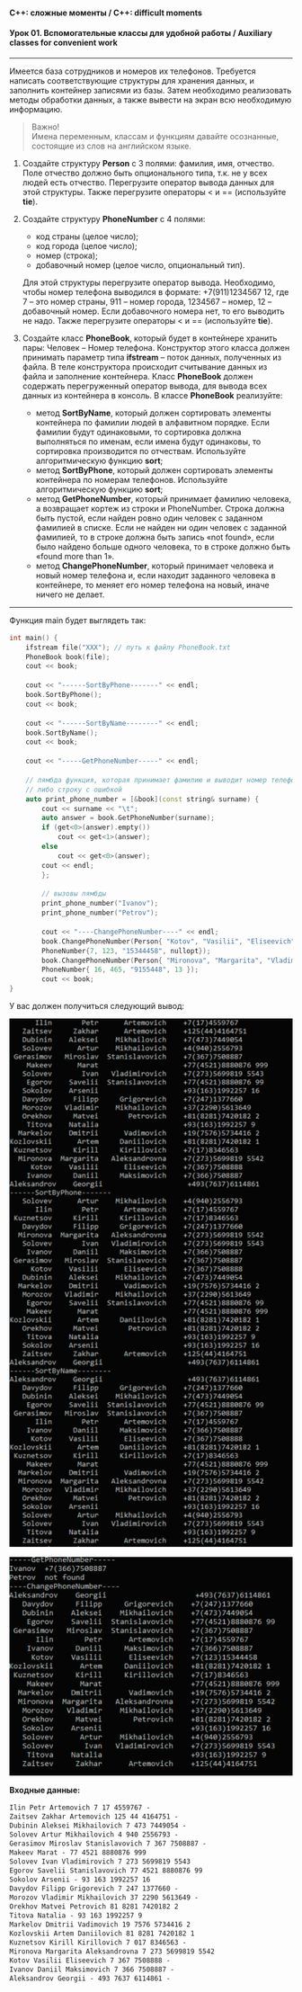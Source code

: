 #### C++: сложные моменты / C++: difficult moments  
#### Урок 01. Вспомогательные классы для удобной работы / Auxiliary classes for convenient work  

***

Имеется база сотрудников и номеров их телефонов. Требуется написать соответствующие структуры для хранения данных,
и заполнить контейнер записями из базы. Затем необходимо реализовать методы обработки данных,
а также вывести на экран всю необходимую информацию.  
> Важно!  
> Имена переменным, классам и функциям давайте осознанные, состоящие из слов на английском языке.

  1. Создайте структуру <b>Person</b> с 3 полями: фамилия, имя, отчество.
  Поле отчество должно быть опционального типа,
  т.к. не у всех людей есть отчество. Перегрузите оператор вывода данных для этой структуры.
  Также перегрузите операторы < и == (используйте <b>tie</b>).

  2. Создайте структуру <b>PhoneNumber</b> с 4 полями:
      - код страны (целое число);
      - код города (целое число);
      - номер (строка);
      - добавочный номер (целое число, опциональный тип).

      Для этой структуры перегрузите оператор вывода. Необходимо, чтобы номер телефона выводился в формате:
      +7(911)1234567 12, где 7 – это номер страны, 911 – номер города, 1234567 – номер, 12 – добавочный номер.
      Если добавочного номера нет, то его выводить не надо. Также перегрузите операторы < и == (используйте <b>tie</b>).

  3. Создайте класс <b>PhoneBook</b>, который будет в контейнере хранить пары: Человек – Номер телефона. 
  Конструктор этого класса должен принимать параметр типа <b>ifstream</b> – поток данных, полученных из файла. 
  В теле конструктора происходит считывание данных из файла и заполнение контейнера. 
  Класс <b>PhoneBook</b> должен содержать перегруженный оператор вывода, для вывода всех данных из контейнера в консоль.
  В классе <b>PhoneBook</b> реализуйте:
      - метод <b>SortByName</b>, который должен сортировать элементы контейнера по фамилии людей в алфавитном порядке.
      Если фамилии будут одинаковыми, то сортировка должна выполняться по именам, если имена будут одинаковы,
      то сортировка производится по отчествам. Используйте алгоритмическую функцию <b>sort</b>;
      - метод <b>SortByPhone</b>, который должен сортировать элементы контейнера по номерам телефонов. 
      Используйте алгоритмическую функцию <b>sort</b>;
      - метод <b>GetPhoneNumber</b>, который принимает фамилию человека, а возвращает кортеж из строки и PhoneNumber.
      Строка должна быть пустой, если найден ровно один человек с заданном фамилией в списке. 
      Если не найден ни один человек с заданной фамилией, то в строке должна быть запись «not found»,
      если было найдено больше одного человека, то в строке должно быть «found more than 1».
      - метод <b>ChangePhoneNumber</b>, который принимает человека и новый номер телефона и,
      если находит заданного человека в контейнере, то меняет его номер телефона на новый, иначе ничего не делает.

***

Функция main будет выглядеть так:

```C++
int main() {
    ifstream file("ХХХ"); // путь к файлу PhoneBook.txt
    PhoneBook book(file);
    cout << book;
    
    cout << "------SortByPhone-------" << endl;
    book.SortByPhone();
    cout << book;
    
    cout << "------SortByName--------" << endl;
    book.SortByName();
    cout << book;
    
    cout << "-----GetPhoneNumber-----" << endl;
        
    // лямбда функция, которая принимает фамилию и выводит номер телефона этого человека, 
    // либо строку с ошибкой 
    auto print_phone_number = [&book](const string& surname) {
        cout << surname << "\t";
        auto answer = book.GetPhoneNumber(surname);
        if (get<0>(answer).empty())
            cout << get<1>(answer);
        else
            cout << get<0>(answer);
        cout << endl;
        };
        
        // вызовы лямбды
        print_phone_number("Ivanov");
        print_phone_number("Petrov");
        
        cout << "----ChangePhoneNumber----" << endl;
        book.ChangePhoneNumber(Person{ "Kotov", "Vasilii", "Eliseevich" },
        PhoneNumber{7, 123, "15344458", nullopt});
        book.ChangePhoneNumber(Person{ "Mironova", "Margarita", "Vladimirovna" },
        PhoneNumber{ 16, 465, "9155448", 13 });
        cout << book;
}
```

У вас должен получиться следующий вывод:

  ![Alt text](/Screenshot_1.png?raw=true "Result 1")

  ![Alt text](/Screenshot_2.png?raw=true "Result 2")
  
<b>Входные данные:</b>

    Ilin Petr Artemovich 7 17 4559767 -
    Zaitsev Zakhar Artemovich 125 44 4164751 -
    Dubinin Aleksei Mikhailovich 7 473 7449054 -
    Solovev Artur Mikhailovich 4 940 2556793 -
    Gerasimov Miroslav Stanislavovich 7 367 7508887 -
    Makeev Marat - 77 4521 8880876 999
    Solovev Ivan Vladimirovich 7 273 5699819 5543
    Egorov Savelii Stanislavovich 77 4521 8880876 99
    Sokolov Arsenii - 93 163 1992257 16
    Davydov Filipp Grigorevich 7 247 1377660 -
    Morozov Vladimir Mikhailovich 37 2290 5613649 -
    Orekhov Matvei Petrovich 81 8281 7420182 2
    Titova Natalia - 93 163 1992257 9
    Markelov Dmitrii Vadimovich 19 7576 5734416 2
    Kozlovskii Artem Daniilovich 81 8281 7420182 1
    Kuznetsov Kirill Kirillovich 7 017 8346563 -
    Mironova Margarita Aleksandrovna 7 273 5699819 5542
    Kotov Vasilii Eliseevich 7 367 7508888 -
    Ivanov Daniil Maksimovich 7 366 7508887 -
    Aleksandrov Georgii - 493 7637 6114861 -
